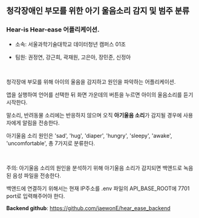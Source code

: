 ## 청각장애인 부모를 위한 아기 울음소리 감지 및 범주 분류

### Hear-is Hear-ease 어플리케이션.

- 소속: 서울과학기술대학교 데이터청년 캠퍼스 01조

- 팀원: 권정연, 강근희, 곽재원, 고은아, 장민준, 신정아

<br>

청각장애 부모를 위해 아이의 울음을 감지하고 원인을 파악하는 어플리케이션.

앱을 실행하여 언어를 선택한 뒤 화면 가운데의 버튼을 누르면 아이의 울음소리를 듣기 시작한다.

말소리, 반려동물 소리에는 반응하지 않으며 오직 **아기울음 소리**가 감지될 경우에 사용자에게 알림을 전송한다.

아기울음 소리 원인은 'sad', 'hug', 'diaper', 'hungry', 'sleepy', 'awake', 'uncomfortable', 총 7가지로 분류한다.

<br>

주의: 아기울음 소리의 원인을 분석하기 위해 아기울음 소리가 감지되면 백앤드로 녹음된 음성 파일을 전송한다.

백앤드에 연결하기 위해서는 현재 IP주소를 .env 파일의 API_BASE_ROOT에 7701 port로 입력해주어야 한다.

**Backend github**: https://github.com/jaewonE/hear_ease_backend
